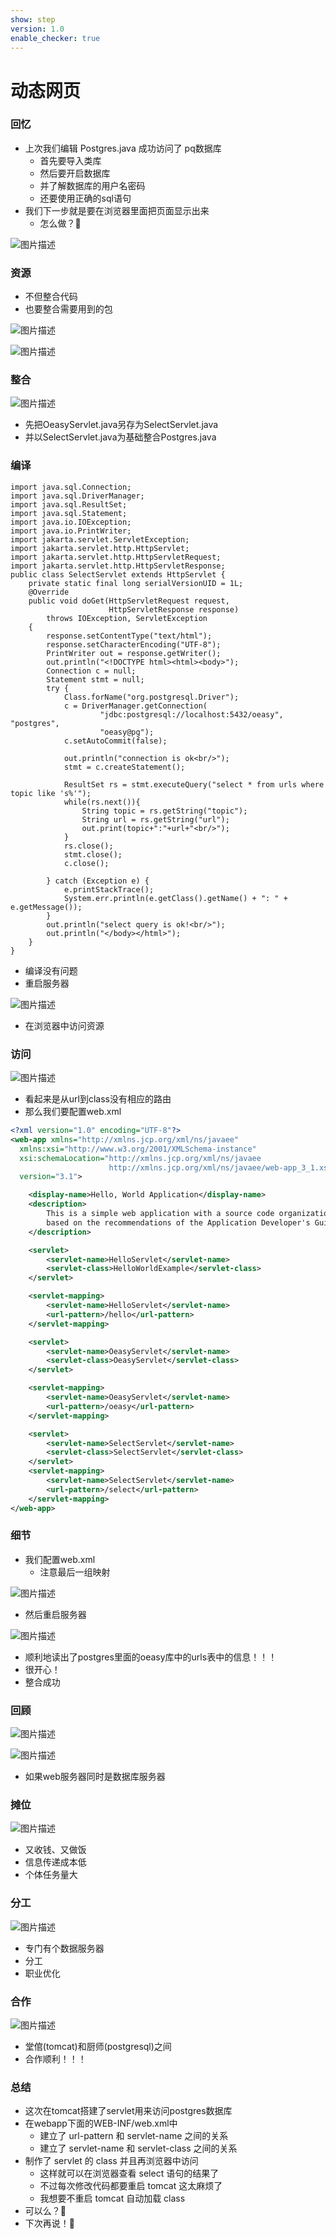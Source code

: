 ```yaml
---
show: step
version: 1.0
enable_checker: true
---
```


# 动态网页

### 回忆

- 上次我们编辑 Postgres.java 成功访问了 pq数据库
	- 首先要导入类库
	- 然后要开启数据库
	- 并了解数据库的用户名密码
	- 还要使用正确的sql语句
- 我们下一步就是要在浏览器里面把页面显示出来
	- 怎么做？🤔

![图片描述](https://doc.shiyanlou.com/courses/uid1190679-20220509-1652111566510)

### 资源

- 不但整合代码
- 也要整合需要用到的包

![图片描述](https://doc.shiyanlou.com/courses/uid1190679-20220425-1650888498712)

![图片描述](https://doc.shiyanlou.com/courses/uid1190679-20220426-1650978230308)

### 整合

![图片描述](https://doc.shiyanlou.com/courses/uid1190679-20220425-1650891511158)

- 先把OeasyServlet.java另存为SelectServlet.java
- 并以SelectServlet.java为基础整合Postgres.java

### 编译

```
import java.sql.Connection;
import java.sql.DriverManager;
import java.sql.ResultSet;
import java.sql.Statement;
import java.io.IOException;
import java.io.PrintWriter;
import jakarta.servlet.ServletException;
import jakarta.servlet.http.HttpServlet;
import jakarta.servlet.http.HttpServletRequest;
import jakarta.servlet.http.HttpServletResponse;
public class SelectServlet extends HttpServlet {
    private static final long serialVersionUID = 1L;
    @Override
    public void doGet(HttpServletRequest request,
                      HttpServletResponse response)
        throws IOException, ServletException
    {
        response.setContentType("text/html");
        response.setCharacterEncoding("UTF-8");
        PrintWriter out = response.getWriter();
        out.println("<!DOCTYPE html><html><body>");
        Connection c = null;
        Statement stmt = null;
        try {
            Class.forName("org.postgresql.Driver");
            c = DriverManager.getConnection(
                    "jdbc:postgresql://localhost:5432/oeasy", "postgres",
                    "oeasy@pg");
            c.setAutoCommit(false);

            out.println("connection is ok<br/>");
            stmt = c.createStatement();

            ResultSet rs = stmt.executeQuery("select * from urls where topic like 's%'");
            while(rs.next()){
                String topic = rs.getString("topic");
                String url = rs.getString("url");
                out.print(topic+":"+url+"<br/>");
            }
            rs.close();
            stmt.close();
            c.close();

        } catch (Exception e) {
            e.printStackTrace();
            System.err.println(e.getClass().getName() + ": " + e.getMessage());
        }
        out.println("select query is ok!<br/>");
        out.println("</body></html>");
    }
}

```

- 编译没有问题
- 重启服务器

![图片描述](https://doc.shiyanlou.com/courses/uid1190679-20220425-1650891954330)

- 在浏览器中访问资源

### 访问


![图片描述](https://doc.shiyanlou.com/courses/uid1190679-20211121-1637502042563)

- 看起来是从url到class没有相应的路由
- 那么我们要配置web.xml

```xml
<?xml version="1.0" encoding="UTF-8"?>
<web-app xmlns="http://xmlns.jcp.org/xml/ns/javaee"
  xmlns:xsi="http://www.w3.org/2001/XMLSchema-instance"
  xsi:schemaLocation="http://xmlns.jcp.org/xml/ns/javaee
                      http://xmlns.jcp.org/xml/ns/javaee/web-app_3_1.xsd"
  version="3.1">

    <display-name>Hello, World Application</display-name>
    <description>
        This is a simple web application with a source code organization
        based on the recommendations of the Application Developer's Guide.
    </description>

    <servlet>
        <servlet-name>HelloServlet</servlet-name>
        <servlet-class>HelloWorldExample</servlet-class>
    </servlet>

    <servlet-mapping>
        <servlet-name>HelloServlet</servlet-name>
        <url-pattern>/hello</url-pattern>
    </servlet-mapping>

    <servlet>
        <servlet-name>OeasyServlet</servlet-name>
        <servlet-class>OeasyServlet</servlet-class>
    </servlet>

    <servlet-mapping>
        <servlet-name>OeasyServlet</servlet-name>
        <url-pattern>/oeasy</url-pattern>
    </servlet-mapping>

    <servlet>
        <servlet-name>SelectServlet</servlet-name>
        <servlet-class>SelectServlet</servlet-class>
    </servlet>
    <servlet-mapping>
        <servlet-name>SelectServlet</servlet-name>
        <url-pattern>/select</url-pattern>
    </servlet-mapping>
</web-app>
```


### 细节
- 我们配置web.xml
	- 注意最后一组映射

![图片描述](https://doc.shiyanlou.com/courses/uid1190679-20220425-1650892188963)

- 然后重启服务器

![图片描述](https://doc.shiyanlou.com/courses/uid1190679-20211121-1637502525096)

- 顺利地读出了postgres里面的oeasy库中的urls表中的信息！！！
- 很开心！
- 整合成功

### 回顾

![图片描述](https://doc.shiyanlou.com/courses/uid1190679-20220505-1651720737181)

![图片描述](https://doc.shiyanlou.com/courses/uid1190679-20220505-1651727871909)

- 如果web服务器同时是数据库服务器

### 摊位

![图片描述](https://doc.shiyanlou.com/courses/uid1190679-20220510-1652140174629/wm)

- 又收钱、又做饭
- 信息传递成本低
- 个体任务量大


### 分工

![图片描述](https://doc.shiyanlou.com/courses/uid1190679-20220509-1652111295694)

- 专门有个数据服务器
- 分工
- 职业优化


### 合作

![图片描述](https://doc.shiyanlou.com/courses/uid1190679-20220509-1652111221982)

- 堂倌(tomcat)和厨师(postgresql)之间
- 合作顺利！！！

### 总结
- 这次在tomcat搭建了servlet用来访问postgres数据库
- 在webapp下面的WEB-INF/web.xml中
	- 建立了 url-pattern 和 servlet-name 之间的关系
	- 建立了 servlet-name 和 servlet-class 之间的关系
- 制作了 servlet 的 class 并且再浏览器中访问
	- 这样就可以在浏览器查看 select 语句的结果了
	- 不过每次修改代码都要重启 tomcat 这太麻烦了
	- 我想要不重启 tomcat 自动加载 class
- 可以么？🤔
- 下次再说！👋


